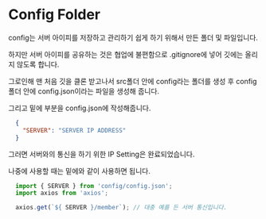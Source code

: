 # Config Folder
config는 서버 아이피를 저장하고 관리하기 쉽게 하기 위해서 만든 폴더 및 파일입니다.

하지만 서버 아이피를 공유하는 것은 협업에 불편함으로 .gitignore에 넣어 깃에는 올리지 않도록 합니다.

그로인해 맨 처음 깃을 클론 받고나서 src폴더 안에 config라는 폴더를 생성 후 config 폴더 안에 config.json이라는 파일을 생성해 줍니다.

그리고 밑에 부분을 config.json에 작성해줍니다.

```json
  {
    "SERVER": "SERVER IP ADDRESS"
  }
```

그러면 서버와의 통신을 하기 위한 IP Setting은 완료되었습니다.

나중에 사용할 때는 밑에와 같이 사용하면 됩니다.

```javascript
  import { SERVER } from 'config/config.json';
  import axios from 'axios';

  axios.get(`${ SERVER }/member`); // 대충 예를 든 서버 통신입니다.
```